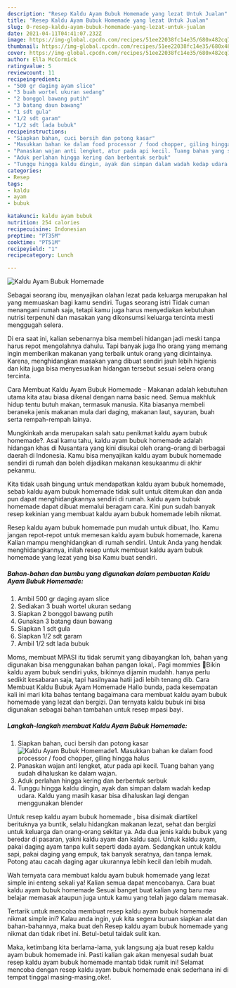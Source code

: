```yaml
---
description: "Resep Kaldu Ayam Bubuk Homemade yang lezat Untuk Jualan"
title: "Resep Kaldu Ayam Bubuk Homemade yang lezat Untuk Jualan"
slug: 0-resep-kaldu-ayam-bubuk-homemade-yang-lezat-untuk-jualan
date: 2021-04-11T04:41:07.232Z
image: https://img-global.cpcdn.com/recipes/51ee22038fc14e35/680x482cq70/kaldu-ayam-bubuk-homemade-foto-resep-utama.jpg
thumbnail: https://img-global.cpcdn.com/recipes/51ee22038fc14e35/680x482cq70/kaldu-ayam-bubuk-homemade-foto-resep-utama.jpg
cover: https://img-global.cpcdn.com/recipes/51ee22038fc14e35/680x482cq70/kaldu-ayam-bubuk-homemade-foto-resep-utama.jpg
author: Ella McCormick
ratingvalue: 5
reviewcount: 11
recipeingredient:
- "500 gr daging ayam slice"
- "3 buah wortel ukuran sedang"
- "2 bonggol bawang putih"
- "3 batang daun bawang"
- "1 sdt gula"
- "1/2 sdt garam"
- "1/2 sdt lada bubuk"
recipeinstructions:
- "Siapkan bahan, cuci bersih dan potong kasar"
- "Masukkan bahan ke dalam food processor / food chopper, giling hingga halus"
- "Panaskan wajan anti lengket, atur pada api kecil. Tuang bahan yang sudah dihaluskan ke dalam wajan."
- "Aduk perlahan hingga kering dan berbentuk serbuk"
- "Tunggu hingga kaldu dingin, ayak dan simpan dalam wadah kedap udara. Kaldu yang masih kasar bisa dihaluskan lagi dengan menggunakan blender"
categories:
- Resep
tags:
- kaldu
- ayam
- bubuk

katakunci: kaldu ayam bubuk 
nutrition: 254 calories
recipecuisine: Indonesian
preptime: "PT35M"
cooktime: "PT51M"
recipeyield: "1"
recipecategory: Lunch

---
```



![Kaldu Ayam Bubuk Homemade](https://img-global.cpcdn.com/recipes/51ee22038fc14e35/680x482cq70/kaldu-ayam-bubuk-homemade-foto-resep-utama.jpg)

Sebagai seorang ibu, menyajikan olahan lezat pada keluarga merupakan hal yang memuaskan bagi kamu sendiri. Tugas seorang istri Tidak cuman menangani rumah saja, tetapi kamu juga harus menyediakan kebutuhan nutrisi terpenuhi dan masakan yang dikonsumsi keluarga tercinta mesti menggugah selera.

Di era  saat ini, kalian sebenarnya bisa membeli hidangan jadi meski tanpa harus repot mengolahnya dahulu. Tapi banyak juga lho orang yang memang ingin memberikan makanan yang terbaik untuk orang yang dicintainya. Karena, menghidangkan masakan yang dibuat sendiri jauh lebih higienis dan kita juga bisa menyesuaikan hidangan tersebut sesuai selera orang tercinta. 

Cara Membuat Kaldu Ayam Bubuk Homemade - Makanan adalah kebutuhan utama kita atau biasa dikenal dengan nama basic need. Semua makhluk hidup tentu butuh makan, termasuk manusia. Kita biasanya membeli beraneka jenis makanan mula dari daging, makanan laut, sayuran, buah serta rempah-rempah lainya.

Mungkinkah anda merupakan salah satu penikmat kaldu ayam bubuk homemade?. Asal kamu tahu, kaldu ayam bubuk homemade adalah hidangan khas di Nusantara yang kini disukai oleh orang-orang di berbagai daerah di Indonesia. Kamu bisa menyajikan kaldu ayam bubuk homemade sendiri di rumah dan boleh dijadikan makanan kesukaanmu di akhir pekanmu.

Kita tidak usah bingung untuk mendapatkan kaldu ayam bubuk homemade, sebab kaldu ayam bubuk homemade tidak sulit untuk ditemukan dan anda pun dapat menghidangkannya sendiri di rumah. kaldu ayam bubuk homemade dapat dibuat memalui beragam cara. Kini pun sudah banyak resep kekinian yang membuat kaldu ayam bubuk homemade lebih nikmat.

Resep kaldu ayam bubuk homemade pun mudah untuk dibuat, lho. Kamu jangan repot-repot untuk memesan kaldu ayam bubuk homemade, karena Kalian mampu menghidangkan di rumah sendiri. Untuk Anda yang hendak menghidangkannya, inilah resep untuk membuat kaldu ayam bubuk homemade yang lezat yang bisa Kamu buat sendiri.

<!--inarticleads1-->

##### Bahan-bahan dan bumbu yang digunakan dalam pembuatan Kaldu Ayam Bubuk Homemade:

1. Ambil 500 gr daging ayam slice
1. Sediakan 3 buah wortel ukuran sedang
1. Siapkan 2 bonggol bawang putih
1. Gunakan 3 batang daun bawang
1. Siapkan 1 sdt gula
1. Siapkan 1/2 sdt garam
1. Ambil 1/2 sdt lada bubuk


Moms, membuat MPASI itu tidak serumit yang dibayangkan loh, bahan yang digunakan bisa menggunakan bahan pangan lokal,. Pagi mommies 🌸Bikin kaldu ayam bubuk sendiri yuks, bikinnya dijamin mudahh. hanya perlu sedikit kesabaran saja, tapi hasilnyaaa hatii jadi lebih tenang dib. Cara Membuat Kaldu Bubuk Ayam Homemade Hallo bunda, pada kesempatan kali ini mari kita bahas tentang bagaimana cara membuat kaldu ayam bubuk homemade yang lezat dan bergizi. Dan ternyata kaldu bubuk ini bisa digunakan sebagai bahan tambahan untuk resep mpasi bayi. 

<!--inarticleads2-->

##### Langkah-langkah membuat Kaldu Ayam Bubuk Homemade:

1. Siapkan bahan, cuci bersih dan potong kasar
<img src="https://img-global.cpcdn.com/steps/262d9c4a19602930/160x128cq70/kaldu-ayam-bubuk-homemade-langkah-memasak-1-foto.jpg" alt="Kaldu Ayam Bubuk Homemade">1. Masukkan bahan ke dalam food processor / food chopper, giling hingga halus
1. Panaskan wajan anti lengket, atur pada api kecil. Tuang bahan yang sudah dihaluskan ke dalam wajan.
1. Aduk perlahan hingga kering dan berbentuk serbuk
1. Tunggu hingga kaldu dingin, ayak dan simpan dalam wadah kedap udara. Kaldu yang masih kasar bisa dihaluskan lagi dengan menggunakan blender


Untuk resep kaldu ayam bubuk homemade , bisa disimak diartikel berituknya ya buntik, selalu hidangkan makanan lezat, sehat dan bergizi untuk keluarga dan orang-orang sekitar ya. Ada dua jenis kaldu bubuk yang beredar di pasaran, yakni kaldu ayam dan kaldu sapi. Untuk kaldu ayam, pakai daging ayam tanpa kulit seperti dada ayam. Sedangkan untuk kaldu sapi, pakai daging yang empuk, tak banyak seratnya, dan tanpa lemak. Potong atau cacah daging agar ukurannya lebih kecil dan lebih mudah. 

Wah ternyata cara membuat kaldu ayam bubuk homemade yang lezat simple ini enteng sekali ya! Kalian semua dapat mencobanya. Cara buat kaldu ayam bubuk homemade Sesuai banget buat kalian yang baru mau belajar memasak ataupun juga untuk kamu yang telah jago dalam memasak.

Tertarik untuk mencoba membuat resep kaldu ayam bubuk homemade nikmat simple ini? Kalau anda ingin, yuk kita segera buruan siapkan alat dan bahan-bahannya, maka buat deh Resep kaldu ayam bubuk homemade yang nikmat dan tidak ribet ini. Betul-betul taidak sulit kan. 

Maka, ketimbang kita berlama-lama, yuk langsung aja buat resep kaldu ayam bubuk homemade ini. Pasti kalian gak akan menyesal sudah buat resep kaldu ayam bubuk homemade mantab tidak rumit ini! Selamat mencoba dengan resep kaldu ayam bubuk homemade enak sederhana ini di tempat tinggal masing-masing,oke!.

